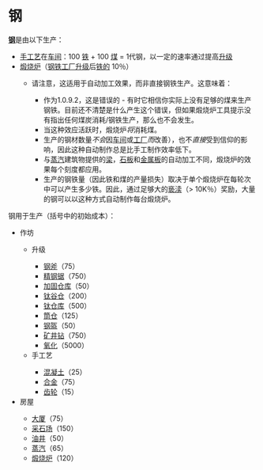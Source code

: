 # 钢

  <p><strong><a href="#workshop#Steel">钢</a></strong>是由以下生产：</p>
  <ul>
   <li><a href="#workshop#Crafting">手工艺</a>在<a href="#Buildings#Workshop">车间</a>：100 <a href="#iron">铁</a> + 100 <a href="?file=003-资源大全/04-煤">煤</a> = 1代钢，以一定的速率通过提高<a href="#workshop#Upgrades">升级</a></li>
   <li><a href="#Buildings#Calciner">煅烧炉</a>（<a href="#workshop#Steel_Plants">钢铁工厂升级</a>后<a href="#iron">铁的</a> 10％）<a href="#workshop#Steel_Plants"></a></li>
   <ul>
    <li>请注意，这适用于自动加工效果，而非直接钢铁生产。这意味着：</li>
    <ul>
     <li>作为1.0.9.2，这是错误的 - 有时它相信你实际上没有足够的煤来生产钢铁。目前还不清楚是什么产生这个错误，但如果煅烧炉工具提示没有指出任何煤炭消耗/钢铁生产，那么也不会发生。</li>
     <li>当这种效应活跃时，煅烧炉<em>将</em>消耗煤。</li>
     <li>生产的钢材数量<em>不会</em>因<a href="#Buildings#Workshop">车间</a>或<a href="#Buildings#Factory">工厂</a><em>而</em>改善），也不<em>直接</em>受到信仰的影响，因此这种自动制作总是比手工制作效率低下。</li>
     <li>与<a href="#Buildings#Steamworks">蒸汽</a>建筑物提供的<a href="#beam">梁</a>，<a href="#slab">石板</a>和<a href="#plate">金属板</a>的自动加工不同，煅烧炉的效果每个刻度都应用。<a href="#Buildings#Steamworks"></a></li>
     <li>生产的钢铁量（因此铁和煤的产量损失）取决于单个煅烧炉在每轮次中可以产生多少铁。因此，通过足够大的<a href="#Religion#Apocrypha">亵渎</a>（&gt; 10K％）奖励，大量的钢可以以这种方式自动制作每台煅烧炉。</li>
    </ul>
   </ul>
  </ul>
  <p>钢用于生产（括号中的初始成本）：</p>
  <ul>
   <li>作坊</li>
   <ul>
    <li>升级</li>
    <ul>
     <li><a href="#workshop#Steel_Axe">钢斧</a>（75）</li>
     <li><a href="#workshop#Steel_Saw">精钢锯</a>（750）</li>
     <li><a href="#workshop#Reinforced_Warehouses">加固仓库</a>（50）</li>
     <li><a href="#workshop#Titanium_Barns">钛谷仓</a>（200）</li>
     <li><a href="#workshop#Titanium_Warehouses">钛仓库</a>（500）</li>
     <li><a href="#workshop#Silos">筒仓</a>（125）</li>
     <li><a href="#workshop#Steel_Armour">钢盔</a>（50）</li>
     <li><a href="#workshop#Mining_Drill">矿井钻</a>（750）</li>
     <li><a href="#workshop#Oxidation">氧化</a>（5000）</li>
    </ul>
    <li>手工艺</li>
    <ul>
     <li><a href="#concrete">混凝土</a>（25）</li>
     <li><a href="#alloy">合金</a>（75）</li>
     <li><a href="#gear">齿轮</a>（15）</li>
    </ul>
   </ul>
   <li>房屋</li>
   <ul>
    <li><a href="#Buildings#Mansion">大厦</a>（75）</li>
    <li><a href="#Buildings#Quarry">采石场</a>（150）</li>
    <li><a href="#Buildings#Oil_Well">油井</a>（50）</li>
    <li><a href="#Buildings#Steamworks">蒸汽</a>（65）</li>
    <li><a href="#Buildings#Calciner">煅烧炉</a>（120）</li>
   </ul>
  </ul>
